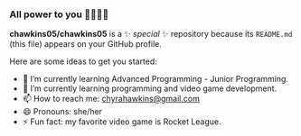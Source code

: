 ### All power to you ✊🏾💥💯

**chawkins05/chawkins05** is a ✨ _special_ ✨ repository because its `README.md` (this file) appears on your GitHub profile.

Here are some ideas to get you started:

- 🔭 I’m currently learning Advanced Programming - Junior Programming.
- 🌱 I’m currently learning programming and video game development.
- 📫 How to reach me: chyrahawkins@gmail.com
- 😄 Pronouns: she/her
- ⚡ Fun fact: my favorite video game is Rocket League.
